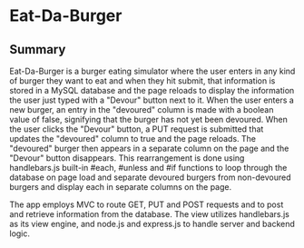 # Eat-Da-Burger

## Summary

Eat-Da-Burger is a burger eating simulator where the user enters in any kind of burger they want to eat and when they hit submit, that information is stored in a MySQL database and the page reloads to display the information the user just typed with a "Devour" button next to it. When the user enters a new burger, an entry in the "devoured" column is made with a boolean value of false, signifying that the burger has not yet been devoured. When the user clicks the "Devour" button, a PUT request is submitted that updates the "devoured" column to true and the page reloads. The "devoured" burger then appears in a separate column on the page and the "Devour" button disappears. This rearrangement is done using handlebars.js built-in #each, #unless and #if functions to loop through the database on page load and separate devoured burgers from non-devoured burgers and display each in separate columns on the page. 

The app employs MVC to route GET, PUT and POST requests and to post and retrieve information from the database. The view utilizes handlebars.js as its view engine, and node.js and express.js to handle server and backend logic. 